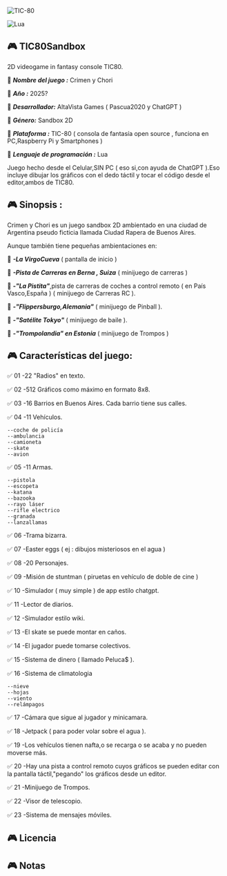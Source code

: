 ![TIC-80](https://img.shields.io/badge/TIC--80-2D%20Game%20Development-blue)

![Lua](https://img.shields.io/badge/Lua-2C2D72?style=for-the-badge&logo=lua&logoColor=white)

## 🎮 TIC80Sandbox
2D videogame in fantasy console TIC80.

🎲 ***Nombre del juego :*** Crimen y Chori

🎲 ***Año :*** 2025?

🎲 ***Desarrollador:***
AltaVista Games
( Pascua2020 y ChatGPT )

🎲 ***Género:*** Sandbox 2D

🎲 ***Plataforma :*** TIC-80 ( consola de fantasía open source , funciona en PC,Raspberry Pi y Smartphones )

🎲 ***Lenguaje de programación :*** Lua

Juego hecho desde el Celular,SIN PC ( eso si,con ayuda de ChatGPT ).Eso incluye dibujar los gráficos con el dedo táctil y tocar el código desde el editor,ambos de TIC80.

## 🎮 Sinopsis : 

Crimen y Chori es un juego sandbox 2D ambientado en una ciudad de Argentina pseudo ficticia llamada Ciudad Rapera de Buenos Aires.

Aunque también tiene pequeñas ambientaciones en:

🍪 ***-La VirgoCueva*** ( pantalla de inicio )

🍪 ***-Pista de Carreras en Berna , Suiza***
( minijuego de carreras )

🍪 ***-"La Pistita"***,pista de carreras de coches a control remoto ( en País Vasco,España ) ( minijuego de Carreras RC ).

🍪 ***-"Flippersburgo,Alemania"*** ( minijuego de Pinball ).

🍪 ***-"Satélite Tokyo"*** ( minijuego de baile ).

🍪 ***-"Trompolandia" en Estonia*** ( minijuego de Trompos )

## 🎮 Características del juego:

✅️ 01
-22 "Radios" en texto.

✅️ 02
-512 Gráficos como máximo en formato 8x8.

✅️ 03
-16 Barrios en Buenos Aires.
Cada barrio tiene sus calles.

✅️ 04
-11 Vehículos.
```--coches
--coche de policía
--ambulancia
--camioneta
--skate
--avion 
```

✅️ 05
-11 Armas.
```--puño
--pistola
--escopeta
--katana
--bazooka
--rayo láser
--rifle electrico
--granada
--lanzallamas
```

✅️ 06
-Trama bizarra.

✅️ 07
-Easter eggs ( ej : dibujos misteriosos en el agua )

✅️ 08
-20 Personajes.

✅️ 09
-Misión de stuntman ( piruetas en vehículo de doble de cine )

✅️ 10
-Simulador ( muy simple ) de app estilo chatgpt.

✅️ 11
-Lector de diarios.

✅️ 12
-Simulador estilo wiki.

✅️ 13
-El skate se puede montar en caños.

✅️ 14
-El jugador puede tomarse colectivos.

✅️ 15
-Sistema de dinero ( llamado Peluca$ ).

✅️ 16
-Sistema de climatologia
```--lluvia
--nieve
--hojas
--viento
--relámpagos
```

✅️ 17
-Cámara que sigue al jugador y minicamara.

✅️ 18
-Jetpack ( para poder volar sobre el agua ).

✅️ 19
-Los vehículos tienen nafta,o se recarga o se acaba y no pueden moverse más.

✅️ 20
-Hay una pista a control remoto cuyos gráficos se pueden editar con la pantalla táctil,"pegando" los gráficos desde un editor.

✅️ 21
-Minijuego de Trompos.

✅️ 22
-Visor de telescopio.

✅️ 23
-Sistema de mensajes móviles.

## 🎮 Licencia

## 🎮 Notas